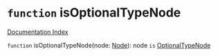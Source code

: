 # `function` isOptionalTypeNode

[Documentation Index](../README.md)

`function` isOptionalTypeNode(node: [Node](../interface.Node/README.md)): node `is` [OptionalTypeNode](../interface.OptionalTypeNode/README.md)

